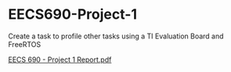 # EECS690-Project-1
Create a task to profile other tasks using a TI Evaluation Board and FreeRTOS

[EECS 690 - Project 1 Report.pdf](https://github.com/BenSokol/EECS690-Project-1/blob/master/docs/EECS%20690%20-%20Project%201%20Report.pdf)
